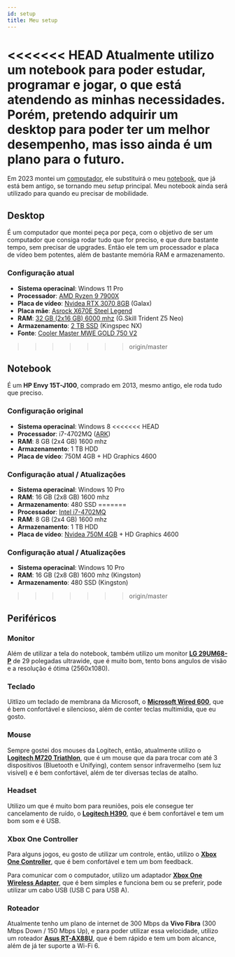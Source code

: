 ```yaml
---
id: setup
title: Meu setup
---
```


<<<<<<< HEAD
Atualmente utilizo um notebook para poder estudar, programar e jogar, o que está atendendo as minhas necessidades. Porém, pretendo adquirir um desktop para poder ter um melhor desempenho, mas isso ainda é um plano para o futuro.
=======
Em 2023 montei um [computador](#desktop), ele substituirá o meu [notebook](#notebook), que já está bem antigo, se tornando meu *setup* principal. Meu notebook ainda será utilizado para quando eu precisar de mobilidade.
## Desktop

É um computador que montei peça por peça, com o objetivo de ser um computador que consiga rodar tudo que for preciso, e que dure bastante tempo, sem precisar de upgrades. Então ele tem um processador e placa de vídeo bem potentes, além de bastante memória RAM e armazenamento.

### Configuração atual
- **Sistema operacinal**: Windows 11 Pro
- **Processador**: [AMD Ryzen 9 7900X](https://www.amd.com/pt/products/cpu/amd-ryzen-9-7900x)
- **Placa de vídeo**: [Nvidea RTX 3070 8GB](https://www.galax.com/pt/graphics-card/geforce-rtx-3070ti-oc.html) (Galax)
- **Placa mãe**: [Asrock X670E Steel Legend](https://www.asrock.com/mb/AMD/X670E%20Steel%20Legend/index.asp)
- **RAM**: [32 GB (2x16 GB) 6000 mhz](https://www.gskill.com/product/165/390/1661410135/F5-6000J3038F16GX2-TZ5NR) (G.Skill Trident Z5 Neo)
- **Armazenamento**: [2 TB SSD](https://www.kingspec.com/product/nx-series-106.html) (Kingspec NX)
- **Fonte**: [Cooler Master MWE GOLD 750 V2](https://www.coolermaster.com/br/pt-br/catalog/power-supplies/mwe-series/mwe-gold-750-v2/)

>>>>>>> origin/master

## Notebook

É um **HP Envy 15T-J100**, comprado em 2013, mesmo antigo, ele roda tudo que preciso.

### Configuração original
- **Sistema operacinal**: Windows 8
<<<<<<< HEAD
- **Processador**: i7-4702MQ ([ARK](https://ark.intel.com/content/www/br/pt/ark/products/75119/intel-core-i7-4702mq-processor-6m-cache-up-to-3-20-ghz.html))
- **RAM**: 8 GB (2x4 GB) 1600 mhz
- **Armazenamento**: 1 TB HDD
- **Placa de vídeo**: 750M 4GB + HD Graphics 4600

### Configuração atual / Atualizações
- **Sistema operacinal**: Windows 10 Pro
- **RAM**: 16 GB (2x8 GB) 1600 mhz
- **Armazenamento**: 480 SSD
=======
- **Processador**: [Intel i7-4702MQ](https://ark.intel.com/content/www/br/pt/ark/products/75119/intel-core-i7-4702mq-processor-6m-cache-up-to-3-20-ghz.html)
- **RAM**: 8 GB (2x4 GB) 1600 mhz 
- **Armazenamento**: 1 TB HDD 
- **Placa de vídeo**: [Nvidea 750M 4GB](https://www.nvidia.com/en-gb/geforce/gaming-laptops/geforce-gt-750m/specifications/) + HD Graphics 4600

### Configuração atual / Atualizações
- **Sistema operacinal**: Windows 10 Pro
- **RAM**: 16 GB (2x8 GB) 1600 mhz (Kingston)
- **Armazenamento**: 480 SSD (Kingston)
>>>>>>> origin/master

## Periféricos

### Monitor

Além de utilizar a tela do notebook, também utilizo um monitor **[LG 29UM68-P](https://www.lg.com/br/monitores/lg-29UM68-P)** de 29 polegadas ultrawide, que é muito bom, tento bons angulos de visão e a resolução é ótima (2560x1080).

### Teclado

Uitlizo um teclado de membrana da Microsoft, o **[Microsoft Wired 600](https://www.microsoft.com/accessories/pt-br/products/keyboards/wired-keyboard-600/anb-00005)**, que é bem confortável e silencioso, além de conter teclas multimídia, que eu gosto.

### Mouse

Sempre gostei dos mouses da Logitech, então, atualmente utilizo o **[Logitech M720 Triathlon](https://www.logitech.com/pt-br/products/mice/m720-triathlon.html)**, que é um mouse que da para trocar com até 3 dispositivos (Bluetooth e Unifying), contem sensor infravermelho (sem luz visível) e é bem confortável, além de ter diversas teclas de atalho.

### Headset

Utilizo um que é muito bom para reuniões, pois ele consegue ter cancelamento de ruído, o **[Logitech H390](https://www.logitech.com/pt-br/products/headsets/h390-usb-headset.html)**, que é bem confortável e tem um bom som e é USB.

### Xbox One Controller

Para alguns jogos, eu gosto de utilizar um controle, então, utilizo o **[Xbox One Controller](https://www.xbox.com/pt-BR/accessories/controllers/xbox-wireless-controller)**, que é bem confortável e tem um bom feedback.

Para comunicar com o computador, utilizo um adaptador **[Xbox One Wireless Adapter](https://www.xbox.com/en-US/accessories/adapters/wireless-adapter-windows)**, que é bem simples e funciona bem ou se preferir, pode utilizar um cabo USB (USB C para USB A).

### Roteador

Atualmente tenho um plano de internet de 300 Mbps da **Vivo Fibra** (300 Mbps Down / 150 Mbps Up), e para poder utilizar essa velocidade, utilizo um roteador **[Asus RT-AX88U](https://www.asus.com/Networking/RT-AX88U/)**, que é bem rápido e tem um bom alcance, além de já ter suporte a Wi-Fi 6.